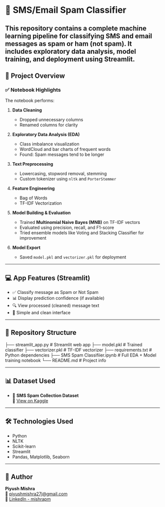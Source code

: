 # 📩 SMS/Email Spam Classifier

This repository contains a complete machine learning pipeline for classifying SMS and email messages as **spam** or **ham** (not spam). It includes exploratory data analysis, model training, and deployment using Streamlit.
---

## 🧠 Project Overview

### ✅ Notebook Highlights

The notebook performs:

1. **Data Cleaning**  
   - Dropped unnecessary columns  
   - Renamed columns for clarity

2. **Exploratory Data Analysis (EDA)**  
   - Class imbalance visualization  
   - WordCloud and bar charts of frequent words  
   - Found: Spam messages tend to be longer

3. **Text Preprocessing**  
   - Lowercasing, stopword removal, stemming  
   - Custom tokenizer using `nltk` and `PorterStemmer`

4. **Feature Engineering**  
   - Bag of Words  
   - TF-IDF Vectorization

5. **Model Building & Evaluation**  
   - Trained **Multinomial Naive Bayes (MNB)** on TF-IDF vectors  
   - Evaluated using precision, recall, and F1-score  
   - Tried ensemble models like Voting and Stacking Classifier for improvement

6. **Model Export**  
   - Saved `model.pkl` and `vectorizer.pkl` for deployment

---

## 💻 App Features (Streamlit)

- ✅ Classify message as Spam or Not Spam
- 📊 Display prediction confidence (if available)
- 🔍 View processed (cleaned) message text
- 🧼 Simple and clean interface

---

## 📂 Repository Structure

├── streamlit_app.py # Streamlit web app
├── model.pkl # Trained classifier
├── vectorizer.pkl # TF-IDF vectorizer
├── requirements.txt # Python dependencies
├── SMS Spam Classifiier.ipynb # Full EDA + Model training notebook
└── README.md # Project info

---

## 📊 Dataset Used

- 📁 **SMS Spam Collection Dataset**  
  🔗 [View on Kaggle](https://www.kaggle.com/datasets/uciml/sms-spam-collection-dataset)

---

## 🛠 Technologies Used

- Python
- NLTK
- Scikit-learn
- Streamlit
- Pandas, Matplotlib, Seaborn

---

## 👤 Author

**Piyush Mishra**  
📧 [piyushmishra27j@gmail.com](mailto:piyushmishra27j@gmail.com)  
🔗 [LinkedIn - mishrapm](https://www.linkedin.com/in/mishrapm)
